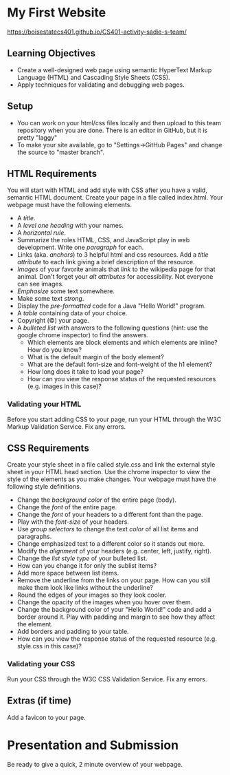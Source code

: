 # My First Website
https://boisestatecs401.github.io/CS401-activity-sadie-s-team/

## Learning Objectives

* Create a well-designed web page using semantic HyperText Markup Language (HTML) and Cascading Style Sheets (CSS).
* Apply techniques for validating and debugging web pages.

## Setup
* You can work on your html/css files locally and then upload to this team
  repository when you are done. There is an editor in GitHub, but it is pretty
  "laggy"
* To make your site available, go to "Settings->GitHub Pages" and change the
  source to "master branch".

## HTML Requirements
You will start with HTML and add style with CSS after you have a valid, semantic HTML document.
Create your page in a file called index.html. Your webpage must have the following elements.

* A _title_.
* A _level one heading_ with your names.
* A _horizontal rule_.
* Summarize the roles HTML, CSS, and JavaScript play in web development. Write one _paragraph_ for each.
* Links (aka. _anchors_) to 3 helpful html and css resources. Add a _title attribute_ to each link giving a brief description of the resource.
* _Images_ of your favorite animals that _link_ to the wikipedia page for that animal. Don't forget your _alt attributes_ for accessibility. Not everyone can see images.
* _Emphasize_ some text somewhere.
* Make some text _strong_.
* Display the _pre-formatted_ code for a Java "Hello World!" program.
* A _table_ containing data of your choice.
* Copyright (©) your page.
* A _bulleted list_ with answers to the following questions (hint: use the google chrome inspector) to find the answers.
  * Which elements are block elements and which elements are inline? How do you know?
  * What is the default margin of the body element?
  * What are the default font-size and font-weight of the h1 element?
  * How long does it take to load your page?
  * How can you view the response status of the requested resources (e.g. images in this case)?

### Validating your HTML

Before you start adding CSS to your page, run your HTML through the W3C Markup Validation Service. Fix any errors.

## CSS Requirements

Create your style sheet in a file called style.css and link the external style sheet in your HTML head section.
Use the chrome inspector to view the style of the elements as you make changes. Your webpage must have the following
style definitions.

* Change the _background color_ of the entire page (body).
* Change the _font_ of the entire page.
* Change the _font_ of your headers to a different font than the page.
* Play with the _font-size_ of your headers.
* Use _group selectors_ to change the text _color_ of all list items and paragraphs.
* Change emphasized text to a different color so it stands out more.
* Modify the _alignment_ of your headers (e.g. center, left, justify, right).
* Change the _list style type_ of your bulleted list.
* How can you change it for only the sublist items?
* Add more space between list items.
* Remove the underline from the links on your page. How can you still make them look like links without the underline?
* Round the edges of your images so they look cooler.
* Change the opacity of the images when you hover over them.
* Change the background color of your "Hello World!" code and add a border around it. Play with padding and margin to see how they affect the element.
* Add borders and padding to your table.
* How can you view the response status of the requested resource (e.g. style.css in this case)?

### Validating your CSS

Run your CSS through the W3C CSS Validation Service. Fix any errors.

## Extras (if time)

Add a favicon to your page.

# Presentation and Submission

Be ready to give a quick, 2 minute overview of your webpage.
